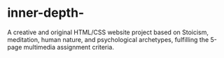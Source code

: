 # inner-depth-
A creative and original HTML/CSS website project based on Stoicism, meditation, human nature, and psychological archetypes, fulfilling the 5-page multimedia assignment criteria.

